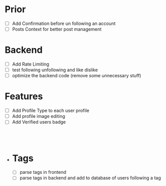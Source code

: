# Prior

- [ ] Add Confirmation before un following an account
- [ ] Posts Context for better post management

# Backend

- [ ] Add Rate Limiting
- [ ] test following unfollowing and like dislike
- [ ] optimize the backend code (remove some unnecessary stuff)

# Features

- [ ] Add Profile Type to each user profile
- [ ] Add profile image editing
- [ ] Add Verified users badge

<br/>
<br/>

- # Tags
  - [ ] parse tags in frontend
  - [ ] parse tags in backend and add to database of users following a tag
